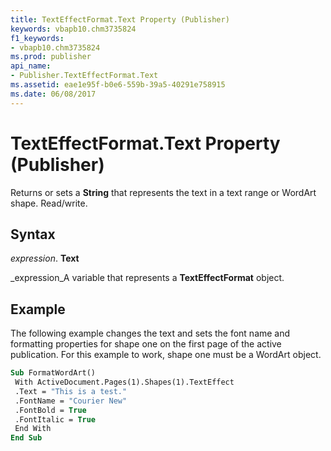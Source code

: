 ```yaml
---
title: TextEffectFormat.Text Property (Publisher)
keywords: vbapb10.chm3735824
f1_keywords:
- vbapb10.chm3735824
ms.prod: publisher
api_name:
- Publisher.TextEffectFormat.Text
ms.assetid: eae1e95f-b0e6-559b-39a5-40291e758915
ms.date: 06/08/2017
---
```



# TextEffectFormat.Text Property (Publisher)

Returns or sets a **String** that represents the text in a text range or WordArt shape. Read/write.


## Syntax

 _expression_. **Text**

 _expression_A variable that represents a **TextEffectFormat** object.


## Example

The following example changes the text and sets the font name and formatting properties for shape one on the first page of the active publication. For this example to work, shape one must be a WordArt object.


```vb
Sub FormatWordArt() 
 With ActiveDocument.Pages(1).Shapes(1).TextEffect 
 .Text = "This is a test." 
 .FontName = "Courier New" 
 .FontBold = True 
 .FontItalic = True 
 End With 
End Sub
```


